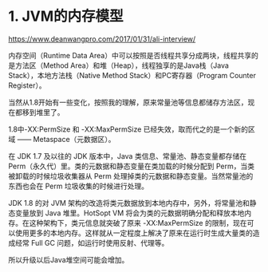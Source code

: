 # 1. JVM的内存模型
https://www.deanwangpro.com/2017/01/31/ali-interview/

内存空间（Runtime Data Area）中可以按照是否线程共享分成两块，线程共享的是方法区（Method Area）和堆（Heap），线程独享的是Java栈（Java Stack），本地方法栈（Native Method Stack）和PC寄存器（Program Counter Register）。

当然从1.8开始有一些变化，按照我的理解，原来常量池等信息都储存方法区，现在都移到堆里了。

1.8中-XX:PermSize 和 -XX:MaxPermSize 已经失效，取而代之的是一个新的区域 —— Metaspace（元数据区）。

在 JDK 1.7 及以往的 JDK 版本中，Java 类信息、常量池、静态变量都存储在 Perm（永久代）里。类的元数据和静态变量在类加载的时候分配到 Perm，当类被卸载的时候垃圾收集器从 Perm 处理掉类的元数据和静态变量。当然常量池的东西也会在 Perm 垃圾收集的时候进行处理。

JDK 1.8 的对 JVM 架构的改造将类元数据放到本地内存中，另外，将常量池和静态变量放到 Java 堆里。HotSopt VM 将会为类的元数据明确分配和释放本地内存。在这种架构下，类元信息就突破了原来 -XX:MaxPermSize 的限制，现在可以使用更多的本地内存。这样就从一定程度上解决了原来在运行时生成大量类的造成经常 Full GC 问题，如运行时使用反射、代理等。

所以升级以后Java堆空间可能会增加。
